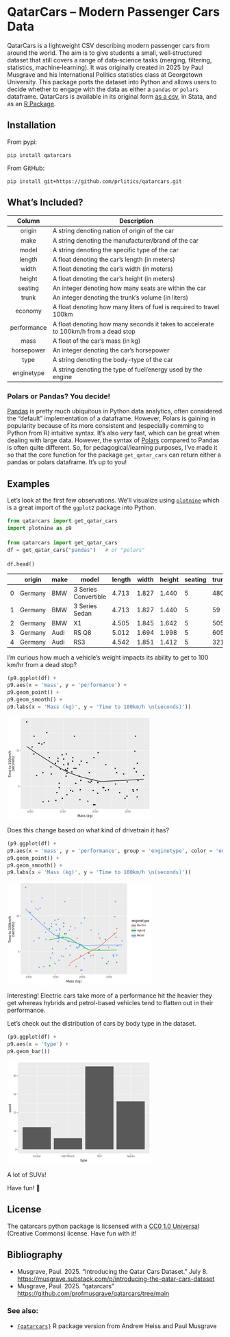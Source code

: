 

# QatarCars – Modern Passenger Cars Data

QatarCars is a lightweight CSV describing modern passenger cars from
around the world. The aim is to give students a small, well‑structured
dataset that still covers a range of data‑science tasks (merging,
filtering, statistics, machine‑learning). It was originally created in
2025 by Paul Musgrave and his International Politics statistics class at
Georgetown University. This package ports the dataset into Python and
allows users to decide whether to engage with the data as either a
`pandas` or `polars` dataframe. QatarCars is available in its original
form [as a csv](https://github.com/profmusgrave/qatarcars/tree/main), in
Stata, and as an [R Package](https://andrewheiss.github.io/qatarcars/).

## Installation

From pypi:

``` {bash}
pip install qatarcars
```

From GitHub:

``` {bash}
pip install git+https://github.com/prlitics/qatarcars.git
```

## What’s Included?

| Column | Description |
|:--:|----|
| origin | A string denoting nation of origin of the car |
| make | A string denoting the manufacturer/brand of the car |
| model | A string denoting the specific type of the car |
| length | A float denoting the car’s length (in meters) |
| width | A float denoting the car’s width (in meters) |
| height | A float denoting the car’s height (in meters) |
| seating | An integer denoting how many seats are within the car |
| trunk | An integer denoting the trunk’s volume (in liters) |
| economy | A float denoting how many liters of fuel is required to travel 100km |
| performance | A float denoting how many seconds it takes to accelerate to 100km/h from a dead stop |
| mass | A float of the car’s mass (in kg) |
| horsepower | An integer denoting the car’s horsepower |
| type | A string denoting the body-type of the car |
| enginetype | A string denoting the type of fuel/energy used by the engine |

### Polars or Pandas? You decide!

[Pandas](https://pandas.pydata.org/) is pretty much ubiquitous in Python
data analytics, often considered the “default” implementation of a
dataframe. However, Polars is gaining in popularity because of its more
consistent and (especially comming to Python from R) intuitive syntax.
It’s also *very* fast, which can be great when dealing with large data.
However, the syntax of
[Polars](https://docs.pola.rs/api/python/stable/reference/index.html)
compared to Pandas is often quite different. So, for
pedagogical/learning purposes, I’ve made it so that the core function
for the package `get_qatar_cars` can return either a pandas or polars
dataframe. It’s up to you!

## Examples

Let’s look at the first few observations. We’ll visualize using
[`plotnine`](https://plotnine.org/) which is a great import of the
`ggplot2` package into Python.

``` python
from qatarcars import get_qatar_cars
import plotnine as p9

from qatarcars import get_qatar_cars
df = get_qatar_cars("pandas")   # or "polars"

df.head()
```

<div>
<style scoped>
    .dataframe tbody tr th:only-of-type {
        vertical-align: middle;
    }
&#10;    .dataframe tbody tr th {
        vertical-align: top;
    }
&#10;    .dataframe thead th {
        text-align: right;
    }
</style>

|  | origin | make | model | length | width | height | seating | trunk | economy | horsepower | price | mass | performance | type | enginetype |
|----|----|----|----|----|----|----|----|----|----|----|----|----|----|----|----|
| 0 | Germany | BMW | 3 Series Convertible | 4.713 | 1.827 | 1.440 | 5 | 480 | 11.8 | 184 | 190300 | 1777 | 5.8 | Coupe | Petrol |
| 1 | Germany | BMW | 3 Series Sedan | 4.713 | 1.827 | 1.440 | 5 | 59 | 7.6 | 386 | 164257 | 1653 | 4.3 | Sedan | Petrol |
| 2 | Germany | BMW | X1 | 4.505 | 1.845 | 1.642 | 5 | 505 | 6.6 | 313 | 264000 | 1701 | 5.4 | SUV | Petrol |
| 3 | Germany | Audi | RS Q8 | 5.012 | 1.694 | 1.998 | 5 | 605 | 12.1 | 600 | 630000 | 2490 | 3.6 | SUV | Petrol |
| 4 | Germany | Audi | RS3 | 4.542 | 1.851 | 1.412 | 5 | 321 | 8.7 | 400 | 310000 | 1565 | 3.8 | Sedan | Petrol |

</div>

I’m curious how much a vehicle’s weight impacts its ability to get to
100 km/hr from a dead stop?

``` python
(p9.ggplot(df) +
p9.aes(x = 'mass', y = 'performance') +
p9.geom_point() +
p9.geom_smooth() +
p9.labs(x = 'Mass (kg)', y = 'Time to 100km/h \n(seconds)'))
```

<img src="README_files/figure-commonmark/cell-3-output-1.png"
width="336" height="240" />

Does this change based on what kind of drivetrain it has?

``` python
(p9.ggplot(df) +
p9.aes(x = 'mass', y = 'performance', group = 'enginetype', color = 'enginetype') +
p9.geom_point() +
p9.geom_smooth() +
p9.labs(x = 'Mass (kg)', y = 'Time to 100km/h \n(seconds)'))
```

<img src="README_files/figure-commonmark/cell-4-output-1.png"
width="336" height="240" />

Interesting! Electric cars take more of a performance hit the heavier
they get whereas hybrids and petrol-based vehicles tend to flatten out
in their performance.

Let’s check out the distribution of cars by body type in the dataset.

``` python
(p9.ggplot(df) +
p9.aes(x = 'type') +
p9.geom_bar())
```

<img src="README_files/figure-commonmark/cell-5-output-1.png"
width="336" height="240" />

A lot of SUVs!

Have fun! 🚗

## License

The qatarcars python package is licsensed with a [CC0 1.0
Universal](https://creativecommons.org/public-domain/cc0/) (Creative
Commons) license. Have fun with it!

## Bibliography

- Musgrave, Paul. 2025. “Introducing the Qatar Cars Dataset.” July 8.
  https://musgrave.substack.com/p/introducing-the-qatar-cars-dataset
- Musgrave, Paul. 2025. “qatarcars”
  https://github.com/profmusgrave/qatarcars/tree/main

### See also:

- [`{qatarcars}`](https://andrewheiss.github.io/qatarcars/) R package
  version from Andrew Heiss and Paul Musgrave
